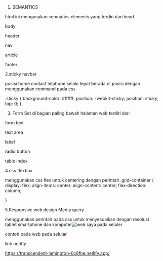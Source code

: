 1. SEMANTICS

html ini mengunakan semnatics elements yang terdiri dari
head

body

header

nav

article

footer

2.sticky navbar

posisi home contact telphone selalu tepat berada di posisi 
dengan menggunakan command pada css

.sticky {
	background-color: #ffffff;
	position: -webkit-sticky;
	position: sticky;
	top: 0;
}

3. Form Set
di bagian paling bawah halaman web terdiri dari
 
form text

text area

label

radio button

table index

4.css flexbox 

menggunakan css flex untuk centering dengan perintah
.grid-container
{ display: flex;
  align-items: center;
  align-content: center;
  flex-direction: column;

}

5.Responsive web design Media query

   menggunakan perintah pada css untuk menyesuaikan dengan resolusi tablet smartphone
   dan komputer![web saya pada seluler](https://github.com/RevoU-FSSE-2/week-2-firdaussdf/assets/137057784/817de8a0-3354-4998-bcb7-15bb1304e64c)

contoh pada web pada selular




link netifly

https://transcendent-lamington-0c8fbe.netlify.app/
   
